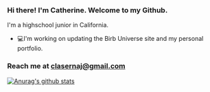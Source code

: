 ### Hi there! I'm Catherine. Welcome to my Github.
I'm a highschool junior in California. 
* 💻I'm working on updating the Birb Universe site and my personal portfolio.

### Reach me at clasernaj@gmail.com 

[![Anurag's github stats](https://github-readme-stats.vercel.app/api?username=cjlaserna&theme=cobalt)](https://github.com/anuraghazra/github-readme-stats)

